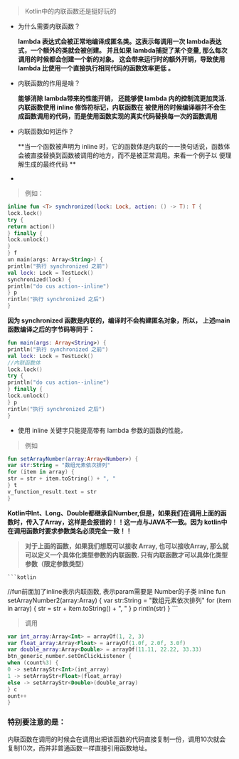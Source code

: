 > Kotlin中的内联函数还是挺好玩的

- 为什么需要内联函数？    

  **lambda 表达式会被正常地编译成匿名类。这表示每调用一次 lambda表达式，一个额外的类就会被创建。 并且如果 lambda捕捉了某个变量, 那么每次调用的时候都会创建一个新的对象。 这会带来运行时的额外开销，导致使用 lambda 比使用一个直接执行相同代码的函数效率更低 。**

- 内联函数的作用是啥？    

  **能够消除 lambda带来的性能开销， 还能够使 lambda 内的控制流更加灵活. 内联函数使用 inline 修饰符标记，内联函数在 被使用的时候编译器并不会生成函数调用的代码，而是使用函数实现的真实代码替换每一次的函数调用**    

- 内联函数如何运作？   

  **当一个函数被声明为 inline 时，它的函数体是内联的一一换句话说，函数体会被直接替换到函数被调用的地方，而不是被正常调用。来看一个例子以 便理解生成的最终代码 ** 

- 

  > 例如：

  ```kotlin
  inline fun <T> synchronized(lock: Lock, action: () -> T): T {
  lock.lock()
  try {
  return action()
  } finally {
  lock.unlock()
  }
  } f
  un main(args: Array<String>) {
  println("执行 synchronized 之前")
  val lock: Lock = TestLock()
  synchronized(lock) {
  println("do cus action--inline")
  } p
  rintln("执行 synchronized 之后")
  }
  ```

  **因为 synchronized 函数是内联的，编译时不会构建匿名对象，所以， 上述main函数编译之后的字节码等同于：**

  ```kotlin
  fun main(args: Array<String>) {
  println("执行 synchronized 之前")
  val lock: Lock = TestLock()
  //内联函数体
  lock.lock()
  try {
  println("do cus action--inline")
  } finally {
  lock.unlock()
  } p
  rintln("执行 synchronized 之后")
  }
  ```

- 使用 inline 关键字只能提高带有 lambda 参数的函数的性能，    

> 例如

```kotlin
fun setArrayNumber(array:Array<Number>) {
var str:String = "数组元素依次排列"
for (item in array) {
str = str + item.toString() + ", "
} t
v_function_result.text = str
}
```

**Kotlin中Int、Long、Double都继承自Number,但是，如果我们在调用上面的函数时，传入了Array，这样是会报错的！！这一点与JAVA不一致。因为 kotlin中在调用函数时要求参数类名必须完全一致！！**

> **对于上面的函数，如果我们想既可以接收 Array, 也可以接收Array, 那么就可以定义一个具体化类型参数的内联函数. 只有内联函数才可以具体化类型 参数（限定参数类型）**

    ```kotlin
//fun前面加了inline表示内联函数, <reified param:Number> 表示param需要是 Number的子类
inline fun<reified param:Number> setArrayNumber2(array:Array<param>) {
var str:String = "数组元素依次排列"
for (item in array) {
str = str + item.toString() + ", "
} p
rintln(str)
}
    ```

> 调用

```kotlin
var int_array:Array<Int> = arrayOf(1, 2, 3)
var float_array:Array<Float> = arrayOf(1.0f, 2.0f, 3.0f)
var double_array:Array<Double> = arrayOf(11.11, 22.22, 33.33)
btn_generic_number.setOnClickListener {
when (count%3) {
0 -> setArrayStr<Int>(int_array)
1 -> setArrayStr<Float>(float_array)
else -> setArrayStr<Double>(double_array)
} c
ount++
}
```

### 特别要注意的是：

内联函数在调用的时候会在调用出把该函数的代码直接复制一份，调用10次就会复制10次，而并非普通函数一样直接引用函数地址。    

